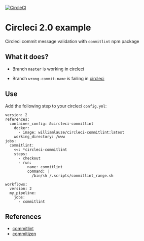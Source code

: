 [![CircleCI](https://circleci.com/gh/wilau2/circleci-validate-commit-msg/tree/master.svg?style=svg)](https://circleci.com/gh/wilau2/circleci-validate-commit-msg/tree/master)

# Circleci 2.0 example

Circleci commit message validation with `commitlint` npm package

## What it does? 

- Branch `master` is working in [circleci](https://circleci.com/gh/wilau2/circleci-validate-commit-msg/tree/master)

- Branch `wrong-commit-name` is failing in [circleci](https://circleci.com/gh/wilau2/circleci-validate-commit-msg/tree/example-wrong-commit-name)

## Use 
Add the following step to your circleci `config.yml`:

```
version: 2
references:
  container_config: &circleci-commitlint
    docker:
      - image: williamlauze/circleci-commitlint:latest
    working_directory: /www
jobs:
  commitlint:
    <<: *circleci-commitlint
    steps:
      - checkout
      - run:
          name: commitlint
          command: |
            /bin/sh /.scripts/commitlint_range.sh

workflows:
  version: 2
  my_pipeline:
    jobs:
      - commitlint
```

## References

- [commitlint](https://github.com/marionebl/commitlint)
- [commitizen](https://github.com/commitizen/cz-cli)
